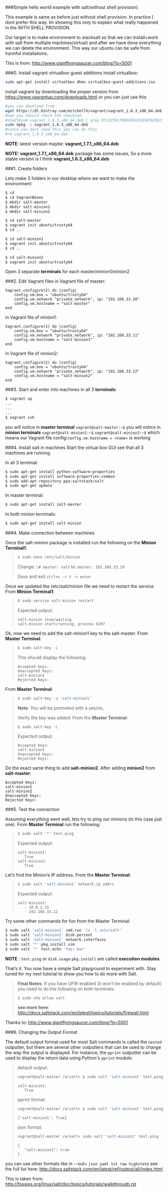 ###Simple hello world example with salt(without shell provision)

This example is same as before just without shell provision. In practice I dont prefer this
way. Im showing this only to explain what really happened in the WITH SHELL PROVISION.


Our target is to make environment to stacksalt so that we can install+work with salt from multiple machines(virtual) and after we
have done everything we can delete the environment. This way our ubuntu can be safe from harmful installations.


This is from:
http://www.giantflyingsaucer.com/blog/?p=5001

###0. Install vagrant virtualbox guest additions 
install virtualbox:
```bash
sudo apt-get install virtualbox dkms virtualbox-guest-additions-iso
```
install vagrant by downloading the proper version from https://www.vagrantup.com/downloads.html
or you can just use this
```bash
#you can download from 
wget https://dl.bintray.com/mitchellh/vagrant/vagrant_1.6.3_x86_64.deb
#now you should check the checksum
#sha256sum vagrant_1.6.3_x86_64.deb | grep 0fc3259cf08b693e3383636256734513ee93bf258f8328efb64e1dde447aadbe
sudo dpkg -i vagrant_1.6.3_x86_64.deb
#since you dont need this you can do this
#rm vagrant_1.6.3_x86_64.deb
```


__NOTE__:
latest version maybe:  __vagrant_1.7.1_x86_64.deb__

__NOTE:__ 
__vagrant_1.7.1_x86_64.deb__ package has some issues, So a more stable version is I think __vagrant_1.6.3_x86_64.deb__


###1. Create folders

Lets make 3 folders in our desktop where we want to make the environment:

```bash
$ cd
$ cd VagrantBoxes
$ mkdir salt-master
$ mkdir salt-minion1
$ mkdir salt-minion2

$ cd salt-master
$ vagrant init ubuntu/trusty64
$ cd ..

$ cd salt-minion1
$ vagrant init ubuntu/trusty64
$ cd ..

$ cd salt-minion2
$ vagrant init ubuntu/trusty64
```
Open 3 separate __terminals__ for each master/minion1/minion2

###2. Edit Vagrant files
in Vagrant file of master:
```
Vagrant.configure(2) do |config|
	config.vm.box = "ubuntu/trusty64"
	config.vm.network "private_network", ip: "192.168.33.10"
	config.vm.hostname = "salt-master"
end
```
in Vagrant file of minion1:
```
Vagrant.configure(2) do |config|
	config.vm.box = "ubuntu/trusty64"
	config.vm.network "private_network", ip: "192.168.33.11"
	config.vm.hostname = "salt-minion1"
end
```
in Vagrant file of minion2:
```
Vagrant.configure(2) do |config|
	config.vm.box = "ubuntu/trusty64"
	config.vm.network "private_network", ip: "192.168.33.12"
	config.vm.hostname = "salt-minion2"
end
```

###3. Start and enter into machines
in all 3 __terminals__:
```bash
$ vagrant up
...
...
...
$ vagrant ssh
```
you will notice in __master terminal__ `vagrant@salt-master:~$`
you will notice in __minion terminals__ `vagrant@salt-minion1:~$`   `vagrant@salt-minion2:~$`
which means our Vagrant file config:`config.vm.hostname = <name>` is working


###4. Install salt in machines
Start the virtual box GUI see that all 3 machines are running.

In all 3 terminal:
```bash
$ sudo apt-get install python-software-properties
$ sudo apt-get install software-properties-common
$ sudo add-apt-repository ppa:saltstack/salt
$ sudo apt-get update
```
In master terminal:
```bash
$ sudo apt-get install salt-master
```

In both minion terminals:
```bash
$ sudo apt-get install salt-minion
```



###4. Make connection between machines


Once the salt-minion package is installed run the following on the __Minion Terminal1__:
>```bash
>$ sudo nano /etc/salt/minion
>```
>Change:
>`\# master: salt`
>to:
>`master: 192.168.33.10`
>
>Save and exit
>`ctrl+x -> Y -> enter`

Once we updated the /etc/salt/minion file we need to restart the service. From __Minion Terminal1__:
>```bash
>$ sudo service salt-minion restart
>```
>Expected output:
>```
>salt-minion stop/waiting
>salt-minion start/running, process 6207
>```

Ok, now we need to add the salt-minion1 key to the salt-master. From __Master Terminal__:

>```bash
>$ sudo salt-key -L
>```
>This should display the following:
>```
>Accepted Keys:
>Unaccepted Keys:
>salt-minion1
>Rejected Keys:
>```

From __Master Terminal__:
>```bash
>$ sudo salt-key -a 'salt-minion1'
>```
>__Note__: You will be promoted with a yes/no.
>
>Verify the key was added. From the __Master Terminal__:
>```bash
>$ sudo salt-key -L
>```
>Expected output:
>```
>Accepted Keys:
>salt-minion1
>Unaccepted Keys:
>Rejected Keys:
>```

Do the exact same thing to add __salt-minion2__. After adding __minion2__ from __salt-master__:
```
Accepted Keys:
salt-minion1
salt-minion2
Unaccepted Keys:
Rejected Keys:
```


###5. Test the connection

Assuming everything went well, lets try to ping our minions (in this case just one). From __Master Terminal__ run the following:

>```bash
>$ sudo salt '*' test.ping
>```
>Expected output:
>```
>salt-minion1:
>    True
>salt-minion2:
>    True
>```


Let’s find the Minion’s IP address. From the __Master Terminal__:
>```bash
>$ sudo salt 'salt-minion1' network.ip_addrs
>```
>Expected output:
>```
>salt-minion1:
>    - 10.0.2.15
>    - 192.168.33.11
>```

Try some other commands for fun from the Master Terminal:
```bash
$ sudo salt 'salt-minion1' cmd.run 'ls -l /etc/salt'
$ sudo salt 'salt-minion1' disk.percent
$ sudo salt 'salt-minion1' network.interfaces
$ sudo salt '*' pkg.install vim
$ sudo salt '*' test.echo 'foo: bar'
```
__NOTE__ : `test.ping` or `disk.usage`  `pkg.install` are called __execution modules__.

That’s it. You now have a simple Salt playground to experiment with. Stay tuned for my next tutorial to show you how to do more with Salt.

>__Final Notes__: If you have UFW enabled (it won’t be enabled by default) you need to do the following on both terminals:
>```bash
>$ sudo ufw allow salt
>```
>__see more here__: http://docs.saltstack.com/en/latest/topics/tutorials/firewall.html


Thanks to: http://www.giantflyingsaucer.com/blog/?p=5001




###6. Changing the Output Format

The default output format used for most Salt commands is called the `nested`
outputter, but there are several other outputters that can be used to change
the way the output is displayed. For instance, the `pprint` outputter can be
used to display the return data using Python's `pprint` module:

>default output:
>```bash
>vagrant@salt-master /e/salt> $ sudo salt 'salt-minion1' test.ping
>```
>
>```
>salt-minion1:
>    True
>```
>pprint format:
>```bash
>vagrant@salt-master /e/salt> $ sudo salt 'salt-minion1' test.ping  --out=pprint
>```
>
>```
>{'salt-minion1': True}
>```
>json format:
>```bash
>vagrant@salt-master /e/salt> sudo salt 'salt-minion1' test.ping  --out=json
>```
>```
>{
>    "salt-minion1": true
>}
>```

you can use other formats like in --out=
`json yaml txt raw highstate`
see the full list here:  http://docs.saltstack.com/en/latest/ref/output/all/index.html


This is taken from: http://fossies.org/linux/salt/doc/topics/tutorials/walkthrough.rst

